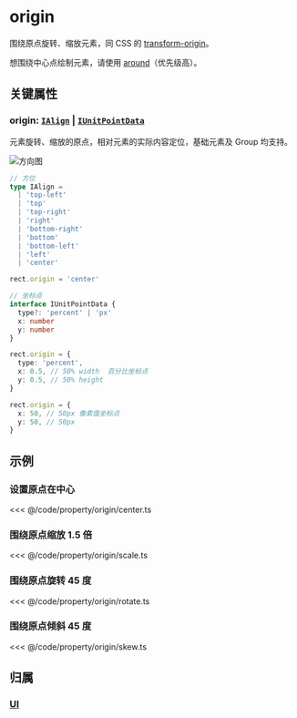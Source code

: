 <script setup>
import Case from '/component/Case.vue'
</script>

# origin

围绕原点旋转、缩放元素，同 CSS 的 [transform-origin](https://developer.mozilla.org/zh-CN/docs/Web/CSS/transform-origin)。

想围绕中心点绘制元素，请使用 [around](./around.md)（优先级高）。

## 关键属性

### origin: [`IAlign`](/api/modules.md#ialign) | [`IUnitPointData`](/api/interfaces/IUnitPointData.md)

元素旋转、缩放的原点，相对元素的实际内容定位，基础元素及 Group 均支持。

![方向图](/svg/deriction.svg)

```ts
// 方位
type IAlign =
  | 'top-left'
  | 'top'
  | 'top-right'
  | 'right'
  | 'bottom-right'
  | 'bottom'
  | 'bottom-left'
  | 'left'
  | 'center'

rect.origin = 'center'

// 坐标点
interface IUnitPointData {
  type?: 'percent' | 'px'
  x: number
  y: number
}

rect.origin = {
  type: 'percent',
  x: 0.5, // 50% width  百分比坐标点
  y: 0.5, // 50% height
}

rect.origin = {
  x: 50, // 50px 像素值坐标点
  y: 50, // 50px
}
```

## 示例

<case name="Around" index=0  editor=false></case>

### 设置原点在中心

<<< @/code/property/origin/center.ts

<case name="Around" index=1 editor=false></case>

### 围绕原点缩放 1.5 倍

<<< @/code/property/origin/scale.ts

<case name="Around" index=2 editor=false></case>

### 围绕原点旋转 45 度

<<< @/code/property/origin/rotate.ts

<case name="Around" index=3 editor=false></case>

### 围绕原点倾斜 45 度

<<< @/code/property/origin/skew.ts

## 归属

### [UI](/reference/display/UI.md)
